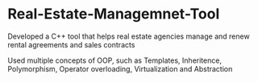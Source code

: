 # Real-Estate-Managemnet-Tool

Developed a C++ tool that helps real estate agencies manage and renew rental
agreements and sales contracts

Used multiple concepts of OOP, such as Templates, Inheritence, Polymorphism,
Operator overloading, Virtualization and Abstraction

